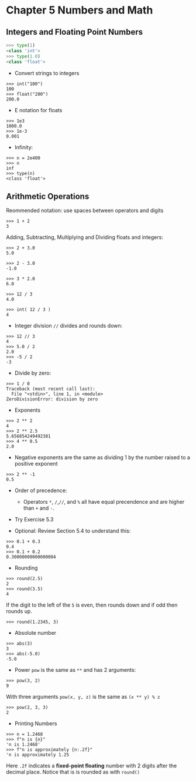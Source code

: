 # Chapter 5 Numbers and Math

## Integers and Floating Point Numbers
```python
>>> type(1)
<class 'int'>
>>> type(1.0)
<class 'float'>
```
* Convert strings to integers
```
>>> int("100")
100
>>> float("200")
200.0
```
* E notation for floats
```
>>> 1e3
1000.0
>>> 1e-3
0.001
```
* Infinity:
```
>>> n = 2e400
>>> n
inf
>>> type(n)
<class 'float'>
```

## Arithmetic Operations

Reommended notation: use spaces between operators and digits
```
>>> 1 + 2
3
```
Adding, Subtracting, Multiplying and Dividing floats and integers:
```
>>> 2 + 3.0
5.0
```
```
>>> 2 - 3.0
-1.0
```
```
>>> 3 * 2.0
6.0
```
```
>>> 12 / 3
4.0
```
```
>>> int( 12 / 3 )
4
```
* Integer division `//` divides and rounds down:
```
>>> 12 // 3
4
>>> 5.0 / 2
2.0
>>> -5 / 2
-3
```
* Divide by zero:
```
>>> 1 / 0
Traceback (most recent call last):
  File "<stdin>", line 1, in <module>
ZeroDivisionError: division by zero
```
* Exponents
```
>>> 2 ** 2
4
>>> 2 ** 2.5
5.656854249492381
>>> 4 ** 0.5
2.0
```
* Negative exponents are the same as dividing 1 by the number raised to a positive exponent
```
>>> 2 ** -1
0.5
```
* Order of precedence:
   * Operators `*`, `/`,`//`, and `%` all have equal precendence and are higher than `+` and `-`.

* Try Exercise 5.3

* Optional: Review Section 5.4 to understand this:
```
>>> 0.1 + 0.3
0.4
>>> 0.1 + 0.2
0.30000000000000004
```
* Rounding
```
>>> round(2.5)
2
>>> round(3.5)
4
```
If the digit to the left of the `5` is even, then rounds down and if odd then rounds up.
```
>>> round(1.2345, 3)

```
* Absolute number
```
>>> abs(3)
3
>>> abs(-5.0)
-5.0
```
* Power `pow` is the same as `**` and has 2 arguments:
```
>>> pow(3, 2)
9
```
With three arguments `pow(x, y, z)` is the same as `(x ** y) % z`
```
>>> pow(2, 3, 3)
2
```
* Printing Numbers
```
>>> n = 1.2468
>>> f"n is {n}"
'n is 1.2468'
>>> f"n is approximately {n:.2f}"
'n is approximately 1.25
```
Here `.2f` indicates a **fixed-point floating** number with 2 digits after the decimal place.  Notice that is is rounded as with `round()`

